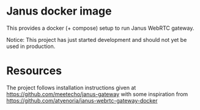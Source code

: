 # Janus docker image

This provides a docker (+ compose) setup to run Janus WebRTC gateway.

Notice: This project has just started development and should not yet be used in production.

# Resources

The project follows installation instructions given at https://github.com/meetecho/janus-gateway with some inspiration from https://github.com/atyenoria/janus-webrtc-gateway-docker
